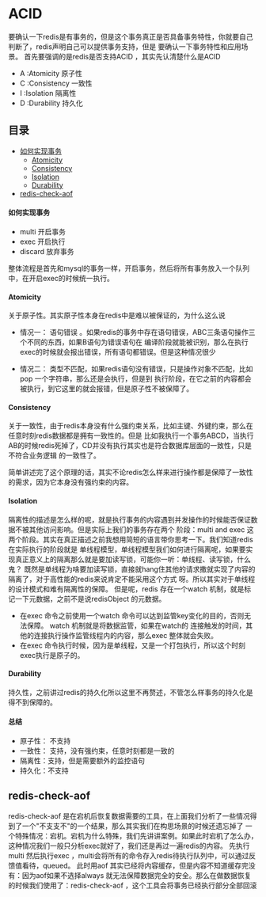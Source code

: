 # ACID
要确认一下redis是有事务的，但是这个事务真正是否具备事务特性，你就要自己判断了，redis声明自己可以提供事务支持，但是
要确认一下事务特性和应用场景。
首先要强调的是redis是否支持ACID ，其实先认清楚什么是ACID
- A :Atomicity 原子性 
- C :Consistency 一致性 
- I :Isolation 隔离性
- D :Durability 持久化

## 目录
- [如何实现事务](##如何实现事务)
    - [Atomicity](###Atomicity)
    - [Consistency](###Consistency)
    - [Isolation](###Isolation)
    - [Durability](###Durability)
- [redis-check-aof](####redis-check-aof)




#### 如何实现事务
- multi 开启事务
- exec  开启执行
- discard 放弃事务

整体流程是首先和mysql的事务一样，开启事务，然后将所有事务放入一个队列中，在开启exec的时候统一执行。


####  Atomicity
关于原子性。其实原子性本身在redis中是难以被保证的，为什么这么说

- 情况一： 语句错误 。如果redis的事务中存在语句错误，ABC三条语句操作三个不同的东西，如果B语句为错误语句在
编译阶段就能被识别，那么在执行exec的时候就会报出错误，所有语句都错误。但是这种情况很少

- 情况二： 类型不匹配，如果redis语句没有错误，只是操作对象不匹配，比如pop 一个字符串，那么还是会执行，但是到
执行阶段，在它之前的内容都会被执行，到它这里的就会报错，但是原子性不被保障了。

#### Consistency
关于一致性，由于redis本身没有什么强约束关系，比如主键、外键约束，那么在任意时刻redis数据都是拥有一致性的。但是
比如我执行一个事务ABCD，当执行AB的时候redis死掉了，CD并没有执行其实也是符合数据库层面的一致性，只是不符合业务逻辑
的一致性了。

简单讲述完了这个原理的话，其实不论redis怎么样来进行操作都是保障了一致性的需求，因为它本身没有强约束的内容。


#### Isolation
隔离性的描述是怎么样的呢，就是执行事务的内容遇到并发操作的时候能否保证数据不被其他访问影响。但是实际上我们的事务存在两个
阶段：multi and exec 这两个阶段。其实在真正描述之前我想用简短的语言带你思考一下。我们知道redis在实际执行的阶段就是
单线程模型，单线程模型我们如何进行隔离呢，如果要实现真正意义上的隔离那么就是要加读写锁，可能你一听：单线程、读写锁，什么
鬼？ 既然是单线程为啥要加读写锁，直接就hang住其他的请求撒就实现了内容的隔离了，对于高性能的redis来说肯定不能采用这个方式
呀。所以其实对于单线程的设计模式和难有隔离性的保障。
但是呢，redis 存在一个watch 机制，就是标记一下元数据，之前不是说redisObject 的元数据。

- 在exec 命令之前使用一个watch 命令可以达到监管key变化的目的，否则无法保障。 watch 机制就是将数据监管，如果在watch的
连接触发的时间，其他的连接执行操作监管线程内的内容，那么exec 整体就会失败。
- 在exec 命令执行时候，因为是单线程，又是一个打包执行，所以这个时刻exec执行是原子的。


#### Durability
持久性，之前讲过redis的持久化所以这里不再赘述，不管怎么样事务的持久化是得不到保障的。

#### 总结
 - 原子性： 不支持
 - 一致性： 支持，没有强约束，任意时刻都是一致的
 - 隔离性：支持，但是需要额外的监控语句
 - 持久化：不支持
 
 
 ## redis-check-aof
 
 redis-check-aof 是在宕机后恢复数据需要的工具，在上面我们分析了一些情况得到了一个"不支支不"的一个结果，那么其实我们在构思场景的时候还遗忘掉了
 一个特殊情况：宕机。宕机为什么特殊，我们先讲讲案例。如果此时宕机了怎么办，这种情况我们一般只分析exec就好了，我们还是再过一遍redis的内容。
先执行multi 然后执行exec ，multi会将所有的命令存入redis待执行队列中，可以通过反馈值看待，queued。 此时用aof
其实已经将内容缓存，但是内容不知道缓存完没有：因为aof如果不选择always 就无法保障数据完全的安全。那么在做数据恢复
的时候我们使用了：redis-check-aof ，这个工具会将事务已经执行部分全部回滚



